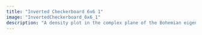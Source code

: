 ```yaml
---
title: "Inverted Checkerboard 6x6 1"
image: "InvertedCheckerboard_6x6_1"
description: "A density plot in the complex plane of the Bohemian eigenvalues of a sample of 10 million 6x6 \"inverted checkerboard\" matrices with entries sampled from the set {0, ±1, ±i, ±2, ±2i}. An \"inverted checkerboard\" matrix contains zeros on odd sub/super diagonals (i.e. the first sub- and super-diagonals, the third sub- and super-diagonals, etc.). Viewed on [-4-4i, 4+4i]."
---
```

